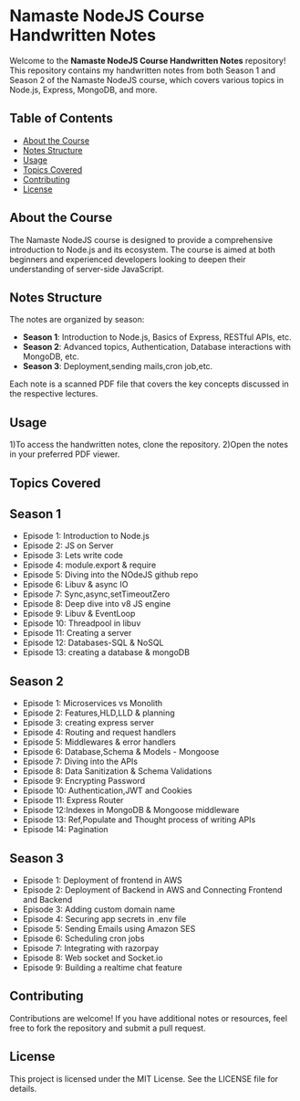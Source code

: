 # Namaste NodeJS Course Handwritten Notes

Welcome to the **Namaste NodeJS Course Handwritten Notes** repository! This repository contains my handwritten notes from both Season 1 and Season 2 of the Namaste NodeJS course, which covers various topics in Node.js, Express, MongoDB, and more.

## Table of Contents

- [About the Course](#about-the-course)
- [Notes Structure](#notes-structure)
- [Usage](#usage)
- [Topics Covered](#topics-covered)
- [Contributing](#contributing)
- [License](#license)

## About the Course

The Namaste NodeJS course is designed to provide a comprehensive introduction to Node.js and its ecosystem. The course is aimed at both beginners and experienced developers looking to deepen their understanding of server-side JavaScript.

## Notes Structure

The notes are organized by season:

- **Season 1**: Introduction to Node.js, Basics of Express, RESTful APIs, etc.
- **Season 2**: Advanced topics, Authentication, Database interactions with MongoDB, etc.
- **Season 3**: Deployment,sending mails,cron job,etc.

Each note is a scanned PDF file that covers the key concepts discussed in the respective lectures.

## Usage

1)To access the handwritten notes, clone the repository.
2)Open the notes in your preferred PDF viewer.

## Topics Covered

## Season 1
- Episode 1: Introduction to Node.js
- Episode 2: JS on Server
- Episode 3: Lets write code
- Episode 4: module.export & require
- Episode 5: Diving into the NOdeJS github repo
- Episode 6: Libuv & async IO
- Episode 7: Sync,async,setTimeoutZero
- Episode 8: Deep dive into v8 JS engine
- Episode 9: Libuv & EventLoop
- Episode 10: Threadpool in libuv
- Episode 11: Creating a server
- Episode 12: Databases-SQL & NoSQL
- Episode 13: creating a database & mongoDB


## Season 2
- Episode 1: Microservices vs Monolith
- Episode 2: Features,HLD,LLD & planning
- Episode 3: creating express server
- Episode 4: Routing and request handlers
- Episode 5: Middlewares & error handlers
- Episode 6: Database,Schema & Models - Mongoose
- Episode 7: Diving into the APIs
- Episode 8: Data Sanitization & Schema Validations
- Episode 9: Encrypting Password
- Episode 10: Authentication,JWT and Cookies
- Episode 11: Express Router
- Episode 12:Indexes in MongoDB & Mongoose middleware
- Episode 13: Ref,Populate and Thought process of writing APIs
- Episode 14: Pagination


## Season 3
- Episode 1: Deployment of frontend in AWS
- Episode 2: Deployment of Backend in AWS and Connecting Frontend and Backend
- Episode 3: Adding custom domain name
- Episode 4: Securing app secrets in .env file
- Episode 5: Sending Emails using Amazon SES
- Episode 6: Scheduling cron jobs
- Episode 7: Integrating with razorpay
- Episode 8: Web socket and Socket.io
- Episode 9: Building a realtime chat feature



## Contributing
Contributions are welcome! If you have additional notes or resources, feel free to fork the repository and submit a pull request.

## License
This project is licensed under the MIT License. See the LICENSE file for details.

